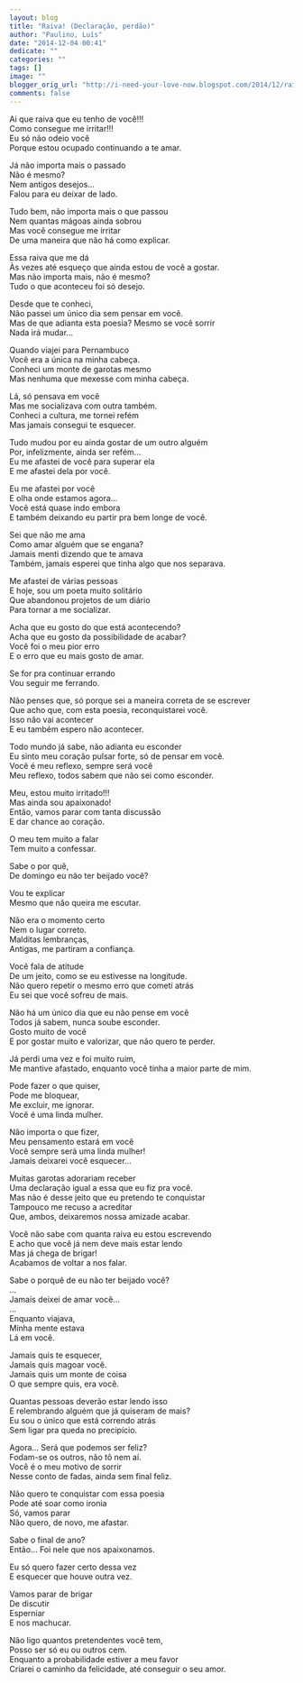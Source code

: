 ```yaml
---
layout: blog
title: "Raiva! (Declaração, perdão)"
author: "Paulino, Luís"
date: "2014-12-04 00:41"
dedicate: ""
categories: ""
tags: []
image: ""
blogger_orig_url: "http://i-need-your-love-now.blogspot.com/2014/12/raiva-declaracao-perdao.html"
comments: false
---
```


Ai que raiva que eu tenho de você!!!\
Como consegue me irritar!!!\
Eu só não odeio você\
Porque estou ocupado continuando a te amar.

Já não importa mais o passado\
Não é mesmo?\
Nem antigos desejos...\
Falou para eu deixar de lado.

Tudo bem, não importa mais o que passou\
Nem quantas mágoas ainda sobrou\
Mas você consegue me irritar\
De uma maneira que não há como explicar.

Essa raiva que me dá\
Às vezes até esqueço que ainda estou de você a gostar.\
Mas não importa mais, não é mesmo?\
Tudo o que aconteceu foi só desejo.

Desde que te conheci,\
Não passei um único dia sem pensar em você.\
Mas de que adianta esta poesia? Mesmo se você sorrir\
Nada irá mudar...

Quando viajei para Pernambuco\
Você era a única na minha cabeça.\
Conheci um monte de garotas mesmo\
Mas nenhuma que mexesse com minha cabeça.

Lá, só pensava em você\
Mas me socializava com outra também.\
Conheci a cultura, me tornei refém\
Mas jamais consegui te esquecer.

Tudo mudou por eu ainda gostar de um outro alguém\
Por, infelizmente, ainda ser refém...\
Eu me afastei de você para superar ela\
E me afastei dela por você.

Eu me afastei por você\
E olha onde estamos agora...\
Você está quase indo embora\
E também deixando eu partir pra bem longe de você.

Sei que não me ama\
Como amar alguém que se engana?\
Jamais menti dizendo que te amava\
Também, jamais esperei que tinha algo que nos separava.

Me afastei de várias pessoas\
E hoje, sou um poeta muito solitário\
Que abandonou projetos de um diário\
Para tornar a me socializar.

Acha que eu gosto do que está acontecendo?\
Acha que eu gosto da possibilidade de acabar?\
Você foi o meu pior erro\
E o erro que eu mais gosto de amar.

Se for pra continuar errando\
Vou seguir me ferrando.

Não penses que, só porque sei a maneira correta de se escrever\
Que acho que, com esta poesia, reconquistarei você.\
Isso não vai acontecer\
E eu também espero não acontecer.

Todo mundo já sabe, não adianta eu esconder\
Eu sinto meu coração pulsar forte, só de pensar em você.\
Você é meu reflexo, sempre será você\
Meu reflexo, todos sabem que não sei como esconder.

Meu, estou muito irritado!!!\
Mas ainda sou apaixonado!\
Então, vamos parar com tanta discussão\
E dar chance ao coração.

O meu tem muito a falar\
Tem muito a confessar.

Sabe o por quê,\
De domingo eu não ter beijado você?

Vou te explicar\
Mesmo que não queira me escutar.

Não era o momento certo\
Nem o lugar correto.\
Malditas lembranças,\
Antigas, me partiram a confiança.

Você fala de atitude\
De um jeito, como se eu estivesse na longitude.\
Não quero repetir o mesmo erro que cometi atrás\
Eu sei que você sofreu de mais.

Não há um único dia que eu não pense em você\
Todos já sabem, nunca soube esconder.\
Gosto muito de você\
E por gostar muito e valorizar, que não quero te perder.

Já perdi uma vez e foi muito ruim,\
Me mantive afastado, enquanto você tinha a maior parte de mim.

Pode fazer o que quiser,\
Pode me bloquear,\
Me excluir, me ignorar.\
Você é uma linda mulher.

Não importa o que fizer,\
Meu pensamento estará em você\
Você sempre será uma linda mulher!\
Jamais deixarei você esquecer...

Muitas garotas adorariam receber\
Uma declaração igual a essa que eu fiz pra você.\
Mas não é desse jeito que eu pretendo te conquistar\
Tampouco me recuso a acreditar\
Que, ambos, deixaremos nossa amizade acabar.

Você não sabe com quanta raiva eu estou escrevendo\
E acho que você já nem deve mais estar lendo\
Mas já chega de brigar!\
Acabamos de voltar a nos falar.

Sabe o porquê de eu não ter beijado você?\
...\
Jamais deixei de amar você...\
...\
Enquanto viajava,\
Minha mente estava\
Lá em você.

Jamais quis te esquecer,\
Jamais quis magoar você.\
Jamais quis um monte de coisa\
O que sempre quis, era você.

Quantas pessoas deverão estar lendo isso\
E relembrando alguém que já quiseram de mais?\
Eu sou o único que está correndo atrás\
Sem ligar pra queda no precipício.

Agora... Será que podemos ser feliz?\
Fodam-se os outros, não tô nem aí.\
Você é o meu motivo de sorrir\
Nesse conto de fadas, ainda sem final feliz.

Não quero te conquistar com essa poesia\
Pode até soar como ironia\
Só, vamos parar\
Não quero, de novo, me afastar.

Sabe o final de ano?\
Então... Foi nele que nos apaixonamos.

Eu só quero fazer certo dessa vez\
E esquecer que houve outra vez.

Vamos parar de brigar\
De discutir\
Esperniar\
E nos machucar.

Não ligo quantos pretendentes você tem,\
Posso ser só eu ou outros cem.\
Enquanto a probabilidade estiver a meu favor\
Criarei o caminho da felicidade, até conseguir o seu amor.
